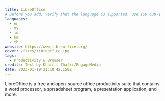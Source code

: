 ```yaml
---
title: LibreOffice
# Before you add, verify that the language is supported. Use ISO 639-1 code only without country code. ms instead of ms_MY. If the source language is English, do not add to the list.
languages:
  - en
  - my
  - id
  - km
  - th
website: https://www.libreoffice.org/
cover: /files/libreoffice.jpg
tags:
  - Productivity & Browser
credits: Text by Khairil Zhafri/EngageMedia
date: 2023-01-19T21:18:42.158Z
---
```

LibreOffice is a free and open-source office productivity suite that contains a word processor, a spreadsheet program, a presentation application, and more.